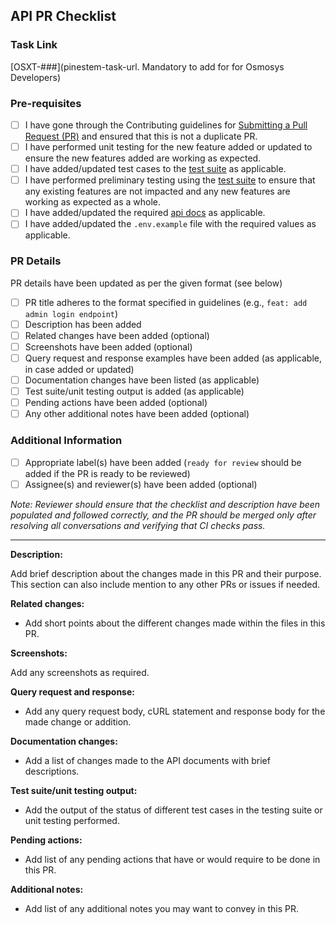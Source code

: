 ## API PR Checklist

### Task Link

[OSXT-###](pinestem-task-url. Mandatory to add for for Osmosys Developers)

### Pre-requisites

- [ ] I have gone through the Contributing guidelines for [Submitting a Pull Request (PR)](https://github.com/OsmosysSoftware/osmo-x/blob/main/CONTRIBUTING.md#-submitting-a-pull-request-pr) and ensured that this is not a duplicate PR.
- [ ] I have performed unit testing for the new feature added or updated to ensure the new features added are working as expected.
- [ ] I have added/updated test cases to the [test suite](https://github.com/OsmosysSoftware/osmo-x/blob/main/apps/api/OsmoX.postman_collection.json) as applicable.
- [ ] I have performed preliminary testing using the [test suite](https://github.com/OsmosysSoftware/osmo-x/blob/main/apps/api/OsmoX.postman_collection.json) to ensure that any existing features are not impacted and any new features are working as expected as a whole.
- [ ] I have added/updated the required [api docs](https://github.com/OsmosysSoftware/osmo-x/tree/main/apps/api/docs) as applicable.
- [ ] I have added/updated the `.env.example` file with the required values as applicable.

### PR Details

PR details have been updated as per the given format (see below)

- [ ] PR title adheres to the format specified in guidelines (e.g., `feat: add admin login endpoint`)
- [ ] Description has been added
- [ ] Related changes have been added (optional)
- [ ] Screenshots have been added (optional)
- [ ] Query request and response examples have been added (as applicable, in case added or updated)
- [ ] Documentation changes have been listed (as applicable)
- [ ] Test suite/unit testing output is added (as applicable)
- [ ] Pending actions have been added (optional)
- [ ] Any other additional notes have been added (optional)

### Additional Information

- [ ] Appropriate label(s) have been added (`ready for review` should be added if the PR is ready to be reviewed)
- [ ] Assignee(s) and reviewer(s) have been added (optional)

_Note: Reviewer should ensure that the checklist and description have been populated and followed correctly, and the PR should be merged only after resolving all conversations and verifying that CI checks pass._

---

**Description:**

Add brief description about the changes made in this PR and their purpose. This section can also include mention to any other PRs or issues if needed.

**Related changes:**

- Add short points about the different changes made within the files in this PR.

**Screenshots:**

Add any screenshots as required.

**Query request and response:**

- Add any query request body, cURL statement and response body for the made change or addition.

**Documentation changes:**

- Add a list of changes made to the API documents with brief descriptions.

**Test suite/unit testing output:**

- Add the output of the status of different test cases in the testing suite or unit testing performed.

**Pending actions:**

- Add list of any pending actions that have or would require to be done in this PR.

**Additional notes:**

- Add list of any additional notes you may want to convey in this PR.
